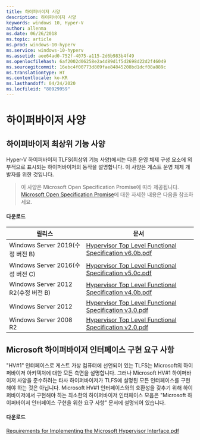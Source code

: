 ```yaml
---
title: 하이퍼바이저 사양
description: 하이퍼바이저 사양
keywords: windows 10, Hyper-V
author: allenma
ms.date: 06/26/2018
ms.topic: article
ms.prod: windows-10-hyperv
ms.service: windows-10-hyperv
ms.assetid: aee64ad0-752f-4075-a115-2d6b983b4f49
ms.openlocfilehash: 6af2002d06258e2a4d89d1f5d2698d22d2f46049
ms.sourcegitcommit: 16ebc4f00773d809fae84845208bd1dcf08a889c
ms.translationtype: HT
ms.contentlocale: ko-KR
ms.lasthandoff: 04/24/2020
ms.locfileid: "80929959"
---
```

# <a name="hypervisor-specifications"></a>하이퍼바이저 사양

## <a name="hypervisor-top-level-functional-specification"></a>하이퍼바이저 최상위 기능 사양

Hyper-V 하이퍼바이저 TLFS(최상위 기능 사양)에서는 다른 운영 체제 구성 요소에 외부적으로 표시되는 하이퍼바이저의 동작을 설명합니다. 이 사양은 게스트 운영 체제 개발자를 위한 것입니다.
  
> 이 사양은 Microsoft Open Specification Promise에 따라 제공됩니다.  [Microsoft Open Specification Promise](https://docs.microsoft.com/openspecs/dev_center/ms-devcentlp/51a0d3ff-9f77-464c-b83f-2de08ed28134)에 대한 자세한 내용은 다음을 참조하세요.  

#### <a name="download"></a>다운로드
릴리스 | 문서
--- | ---
Windows Server 2019(수정 버전 B) | [Hypervisor Top Level Functional Specification v6.0b.pdf](https://github.com/MicrosoftDocs/Virtualization-Documentation/raw/master/tlfs/Hypervisor%20Top%20Level%20Functional%20Specification%20v6.0b.pdf)
Windows Server 2016(수정 버전 C) | [Hypervisor Top Level Functional Specification v5.0c.pdf](https://github.com/MicrosoftDocs/Virtualization-Documentation/raw/live/tlfs/Hypervisor%20Top%20Level%20Functional%20Specification%20v5.0C.pdf)
Windows Server 2012 R2(수정 버전 B) | [Hypervisor Top Level Functional Specification v4.0b.pdf](https://github.com/Microsoft/Virtualization-Documentation/raw/master/tlfs/Hypervisor%20Top%20Level%20Functional%20Specification%20v4.0b.pdf)
Windows Server 2012 | [Hypervisor Top Level Functional Specification v3.0.pdf](https://github.com/Microsoft/Virtualization-Documentation/raw/master/tlfs/Hypervisor%20Top%20Level%20Functional%20Specification%20v3.0.pdf)
Windows Server 2008 R2 | [Hypervisor Top Level Functional Specification v2.0.pdf](https://github.com/Microsoft/Virtualization-Documentation/raw/master/tlfs/Hypervisor%20Top%20Level%20Functional%20Specification%20v2.0.pdf)

## <a name="requirements-for-implementing-the-microsoft-hypervisor-interface"></a>Microsoft 하이퍼바이저 인터페이스 구현 요구 사항

"HV#1" 인터페이스로 게스트 가상 컴퓨터에 선언되어 있는 TLFS는 Microsoft의 하이퍼바이저 아키텍처에 대한 모든 측면을 설명합니다.  그러나 Microsoft HV#1 하이퍼바이저 사양을 준수하려는 타사 하이퍼바이저가 TLFS에 설명된 모든 인터페이스를 구현해야 하는 것은 아닙니다. Microsoft HV#1 인터페이스와의 호환성을 갖추기 위해 하이퍼바이저에서 구현해야 하는 최소한의 하이퍼바이저 인터페이스 모음은 "Microsoft 하이퍼바이저 인터페이스 구현을 위한 요구 사항" 문서에 설명되어 있습니다.

#### <a name="download"></a>다운로드

[Requirements for Implementing the Microsoft Hypervisor Interface.pdf](https://github.com/Microsoft/Virtualization-Documentation/raw/master/tlfs/Requirements%20for%20Implementing%20the%20Microsoft%20Hypervisor%20Interface.pdf)
